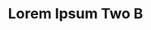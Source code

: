 ---
permalink: /application-guidelines/lorem-ipsum-two/part-G/
breadcrumb: Application Guidelines (Lorem Ipsum Two B) 
title: Lorem Ipsum Two B
third_nav_title: "Second Level B"
---